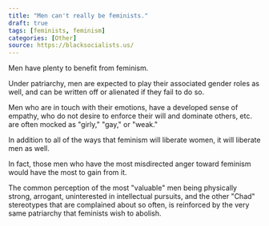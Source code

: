 ```yaml
---
title: "Men can't really be feminists."
draft: true
tags: [feminists, feminism]
categories: [Other]
source: https://blacksocialists.us/
---
```


Men have plenty to benefit from feminism.  
  
Under patriarchy, men are expected to play their associated gender roles as well, and can be written off or alienated if they fail to do so.  
  
Men who are in touch with their emotions, have a developed sense of empathy, who do not desire to enforce their will and dominate others, etc. are often mocked as "girly," "gay," or "weak."  
  
In addition to all of the ways that feminism will liberate women, it will liberate men as well.  
  
In fact, those men who have the most misdirected anger toward feminism would have the most to gain from it.  
  
The common perception of the most "valuable" men being physically strong, arrogant, uninterested in intellectual pursuits, and the other "Chad" stereotypes that are complained about so often, is reinforced by the very same patriarchy that feminists wish to abolish.

